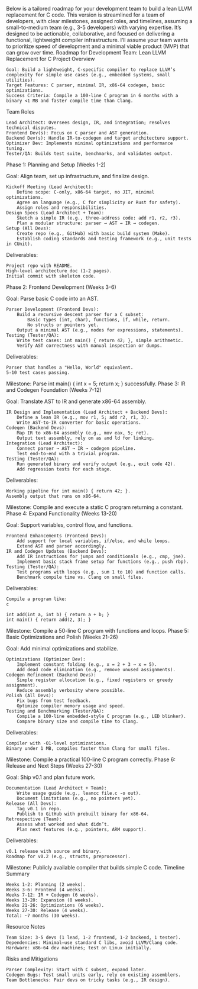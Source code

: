 Below is a tailored roadmap for your development team to build a lean LLVM replacement for C code. This version is streamlined for a team of developers, with clear milestones, assigned roles, and timelines, assuming a small-to-medium team (e.g., 3-5 developers) with varying expertise. It’s designed to be actionable, collaborative, and focused on delivering a functional, lightweight compiler infrastructure. I’ll assume your team wants to prioritize speed of development and a minimal viable product (MVP) that can grow over time.
Roadmap for Development Team: Lean LLVM Replacement for C
Project Overview

    Goal: Build a lightweight, C-specific compiler to replace LLVM’s complexity for simple use cases (e.g., embedded systems, small utilities).
    Target Features: C parser, minimal IR, x86-64 codegen, basic optimizations.
    Success Criteria: Compile a 100-line C program in 6 months with a binary <1 MB and faster compile time than Clang.

Team Roles

    Lead Architect: Oversees design, IR, and integration; resolves technical disputes.
    Frontend Dev(s): Focus on C parser and AST generation.
    Backend Dev(s): Handle IR-to-codegen and target architecture support.
    Optimizer Dev: Implements minimal optimizations and performance tuning.
    Tester/QA: Builds test suite, benchmarks, and validates output.

Phase 1: Planning and Setup (Weeks 1-2)

Goal: Align team, set up infrastructure, and finalize design.

    Kickoff Meeting (Lead Architect):
        Define scope: C-only, x86-64 target, no JIT, minimal optimizations.
        Agree on language (e.g., C for simplicity or Rust for safety).
        Assign roles and responsibilities.
    Design Specs (Lead Architect + Team):
        Sketch a simple IR (e.g., three-address code: add r1, r2, r3).
        Plan a modular structure: parser → AST → IR → codegen.
    Setup (All Devs):
        Create repo (e.g., GitHub) with basic build system (Make).
        Establish coding standards and testing framework (e.g., unit tests in CUnit).

Deliverables:

    Project repo with README.
    High-level architecture doc (1-2 pages).
    Initial commit with skeleton code.

Phase 2: Frontend Development (Weeks 3-6)

Goal: Parse basic C code into an AST.

    Parser Development (Frontend Devs):
        Build a recursive descent parser for a C subset:
            Basic types (int, char), functions, if, while, return.
            No structs or pointers yet.
        Output a minimal AST (e.g., nodes for expressions, statements).
    Testing (Tester/QA):
        Write test cases: int main() { return 42; }, simple arithmetic.
        Verify AST correctness with manual inspection or dumps.

Deliverables:

    Parser that handles a "Hello, World" equivalent.
    5-10 test cases passing.

Milestone: Parse int main() { int x = 5; return x; } successfully.
Phase 3: IR and Codegen Foundation (Weeks 7-12)

Goal: Translate AST to IR and generate x86-64 assembly.

    IR Design and Implementation (Lead Architect + Backend Devs):
        Define a lean IR (e.g., mov r1, 5; add r2, r1, 3).
        Write AST-to-IR converter for basic operations.
    Codegen (Backend Devs):
        Map IR to x86-64 assembly (e.g., mov eax, 5; ret).
        Output text assembly, rely on as and ld for linking.
    Integration (Lead Architect):
        Connect parser → AST → IR → codegen pipeline.
        Test end-to-end with a trivial program.
    Testing (Tester/QA):
        Run generated binary and verify output (e.g., exit code 42).
        Add regression tests for each stage.

Deliverables:

    Working pipeline for int main() { return 42; }.
    Assembly output that runs on x86-64.

Milestone: Compile and execute a static C program returning a constant.
Phase 4: Expand Functionality (Weeks 13-20)

Goal: Support variables, control flow, and functions.

    Frontend Enhancements (Frontend Devs):
        Add support for local variables, if/else, and while loops.
        Extend AST and parser accordingly.
    IR and Codegen Updates (Backend Devs):
        Add IR instructions for jumps and conditionals (e.g., cmp, jne).
        Implement basic stack frame setup for functions (e.g., push rbp).
    Testing (Tester/QA):
        Test programs with loops (e.g., sum 1 to 10) and function calls.
        Benchmark compile time vs. Clang on small files.

Deliverables:

    Compile a program like:
    c

    int add(int a, int b) { return a + b; }
    int main() { return add(2, 3); }

Milestone: Compile a 50-line C program with functions and loops.
Phase 5: Basic Optimizations and Polish (Weeks 21-26)

Goal: Add minimal optimizations and stabilize.

    Optimizations (Optimizer Dev):
        Implement constant folding (e.g., x = 2 + 3 → x = 5).
        Add dead code elimination (e.g., remove unused assignments).
    Codegen Refinement (Backend Devs):
        Simple register allocation (e.g., fixed registers or greedy assignment).
        Reduce assembly verbosity where possible.
    Polish (All Devs):
        Fix bugs from test feedback.
        Optimize compiler memory usage and speed.
    Testing and Benchmarking (Tester/QA):
        Compile a 100-line embedded-style C program (e.g., LED blinker).
        Compare binary size and compile time to Clang.

Deliverables:

    Compiler with -O1-level optimizations.
    Binary under 1 MB, compiles faster than Clang for small files.

Milestone: Compile a practical 100-line C program correctly.
Phase 6: Release and Next Steps (Weeks 27-30)

Goal: Ship v0.1 and plan future work.

    Documentation (Lead Architect + Team):
        Write usage guide (e.g., leancc file.c -o out).
        Document limitations (e.g., no pointers yet).
    Release (All Devs):
        Tag v0.1 in repo.
        Publish to GitHub with prebuilt binary for x86-64.
    Retrospective (Team):
        Assess what worked and what didn’t.
        Plan next features (e.g., pointers, ARM support).

Deliverables:

    v0.1 release with source and binary.
    Roadmap for v0.2 (e.g., structs, preprocessor).

Milestone: Publicly available compiler that builds simple C code.
Timeline Summary

    Weeks 1-2: Planning (2 weeks).
    Weeks 3-6: Frontend (4 weeks).
    Weeks 7-12: IR + Codegen (6 weeks).
    Weeks 13-20: Expansion (8 weeks).
    Weeks 21-26: Optimizations (6 weeks).
    Weeks 27-30: Release (4 weeks).
    Total: ~7 months (30 weeks).

Resource Notes

    Team Size: 3-5 devs (1 lead, 1-2 frontend, 1-2 backend, 1 tester).
    Dependencies: Minimal—use standard C libs, avoid LLVM/Clang code.
    Hardware: x86-64 dev machines; test on Linux initially.

Risks and Mitigations

    Parser Complexity: Start with C subset, expand later.
    Codegen Bugs: Test small units early, rely on existing assemblers.
    Team Bottlenecks: Pair devs on tricky tasks (e.g., IR design).
